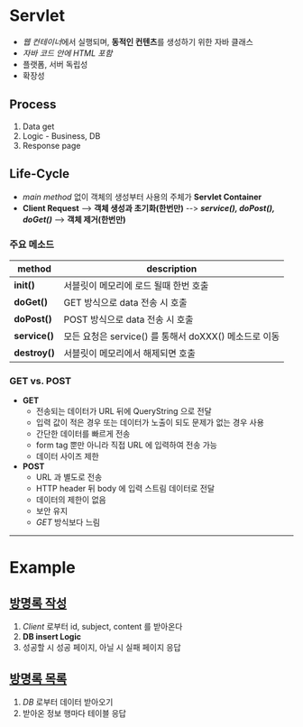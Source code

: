 # Servlet
* *웹 컨테이너*에서 실행되며, **동적인 컨텐츠**를 생성하기 위한 자바 클래스
* *자바 코드 안에 HTML 포함*
* 플랫폼, 서버 독립성
* 확장성

## Process
1. Data get
2. Logic - Business, DB
3. Response page

## Life-Cycle
* *main method* 없이 객체의 생성부터 사용의 주체가 **Servlet Container**
* **Client Request** --> **객체 생성과 초기화(한번만)** --> ***service(), doPost(), doGet()*** --> **객체 제거(한번만)**
### 주요 메소드

|method|description|
|-----|------|
|**init()**|서블릿이 메모리에 로드 될때 한번 호출|
|**doGet()**|GET 방식으로 data 전송 시 호출|
|**doPost()**|POST 방식으로 data 전송 시 호출|
|**service()**|모든 요청은 service() 를 통해서 doXXX() 메소드로 이동|
|**destroy()**|서블릿이 메모리에서 해제되면 호출|

### GET vs. POST
* **GET**
  * 전송되는 데이터가 URL 뒤에 QueryString 으로 전달
  * 입력 값이 적은 경우 또는 데이터가 노출이 되도 문제가 없는 경우 사용
  * 간단한 데이터를 빠르게 전송
  * form tag 뿐만 아니라 직접 URL 에 입력하여 전송 가능
  * 데이터 사이즈 제한
* **POST**
  * URL 과 별도로 전송
  * HTTP header 뒤 body 에 입력 스트림 데이터로 전달
  * 데이터의 제한이 없음
  * 보안 유지
  * *GET* 방식보다 느림 

---

# Example
## [방명록 작성](https://github.com/ljiwoo59/Back_Study/blob/main/Servlet/GuestBookWrite.java)
1. *Client* 로부터 id, subject, content 를 받아온다
2. **DB insert Logic**
3. 성공할 시 성공 페이지, 아닐 시 실패 페이지 응답

## [방명록 목록](https://github.com/ljiwoo59/Back_Study/blob/main/Servlet/GuestBookList.java)
1. *DB* 로부터 데이터 받아오기
2. 받아온 정보 행마다 테이블 응답
